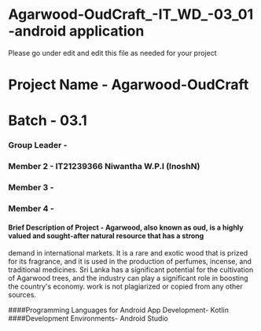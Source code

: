 # Agarwood-OudCraft_-IT_WD_-03_01 -android application
Please go under edit and edit this file as needed for your project

# Project Name - Agarwood-OudCraft 
# Batch - 03.1
### Group Leader - 
### Member 2 - IT21239366 Niwantha W.P.I (InoshN)
### Member 3 - 
### Member 4 - 


#### Brief Description of Project - Agarwood, also known as oud, is a highly valued and sought-after natural resource that has a strong 
demand in international markets. It is a rare and exotic wood that is prized for its fragrance, and it is 
used in the production of perfumes, incense, and traditional medicines. Sri Lanka has a significant 
potential for the cultivation of Agarwood trees, and the industry can play a significant role in boosting 
the country's economy. 
work is not plagiarized or copied from any other sources.

####Programming Languages for Android App Development- Kotlin
####Development Environments- Android Studio

